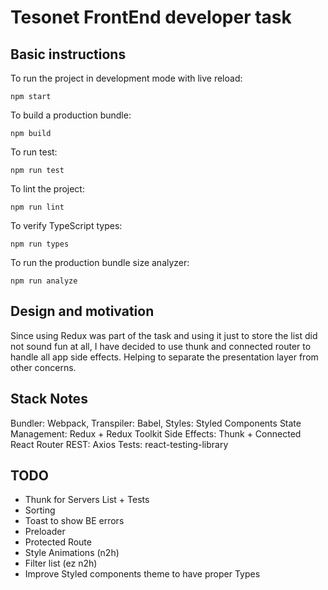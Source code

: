 # Tesonet FrontEnd developer task

## Basic instructions

To run the project in development mode with live reload:

`npm start`

To build a production bundle:

`npm build`

To run test:

`npm run test`

To lint the project:

`npm run lint`

To verify TypeScript types:

`npm run types`

To run the production bundle size analyzer:

`npm run analyze`

## Design and motivation

Since using Redux was part of the task and using it just to store the list did
not sound fun at all, I have decided to use thunk and connected router to handle
all app side effects. Helping to separate the presentation layer from other concerns.


## Stack Notes

Bundler: Webpack,
Transpiler: Babel,
Styles: Styled Components
State Management: Redux + Redux Toolkit
Side Effects: Thunk + Connected React Router
REST: Axios
Tests: react-testing-library

## TODO
* Thunk for Servers List + Tests
* Sorting
* Toast to show BE errors
* Preloader
* Protected Route
* Style Animations (n2h)
* Filter list (ez n2h)
* Improve Styled components theme to have proper Types 
